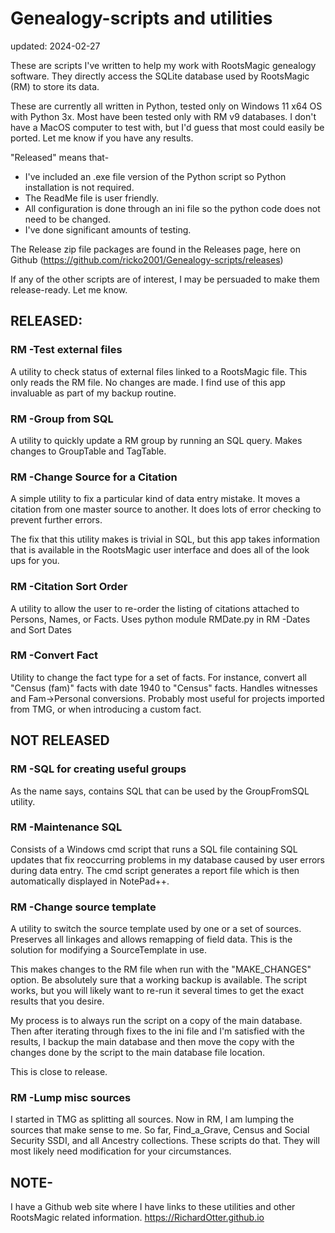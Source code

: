 # Genealogy-scripts and utilities

updated: 2024-02-27

These are scripts I've written to help my work with RootsMagic genealogy software. They directly access the SQLite database used by RootsMagic (RM) to store its data.

These are currently all written in Python, tested only on Windows 11 x64 OS with Python 3x. Most have been tested only with RM v9 databases.
I don't have a MacOS computer to test with, but I'd guess that most could easily be ported. Let me know if you have any results.


"Released" means that-
* I've included an .exe file version of the Python script so Python installation is not required. 
* The ReadMe file is user friendly.
* All configuration is done through an ini file so the python code does not need to be changed.
* I've done significant amounts of testing.

The Release zip file packages are found in the Releases page, here on Github (https://github.com/ricko2001/Genealogy-scripts/releases)


If any of the other scripts are of interest, I may be persuaded to make them release-ready. Let me know.


## RELEASED:

### RM -Test external files
A utility to check status of external files linked to a RootsMagic file.
This only reads the RM file. No changes are made.
I find use of this app invaluable as part of my backup routine.


### RM -Group from SQL
A utility to quickly update a RM group by running an SQL query.
Makes changes to GroupTable and TagTable.


### RM -Change Source for a Citation
A simple utility to fix a particular kind of data entry mistake. It moves a citation from one master source to another. It does lots of error checking to prevent further errors.

The fix that this utility makes is trivial in SQL, but this app takes information that is available in the RootsMagic user interface and does all of the look ups for you. 


### RM -Citation Sort Order
A utility to allow the user to re-order the listing of citations attached to Persons, Names, or Facts. Uses python module RMDate.py in RM -Dates and Sort Dates


### RM -Convert Fact
Utility to change the fact type for a set of facts. For instance, convert all 
"Census (fam)" facts with date 1940 to "Census" facts. Handles witnesses and Fam->Personal conversions.
Probably most useful for projects imported from TMG, or when introducing a custom fact.


## NOT RELEASED

### RM -SQL for creating useful groups
As the name says, contains SQL that can be used by the GroupFromSQL utility.


### RM -Maintenance SQL
Consists of a Windows cmd script that runs a SQL file containing SQL updates 
that fix reoccurring problems in my database caused by user errors during 
data entry. The cmd script generates a report file which is then 
automatically displayed in NotePad++.


### RM -Change source template
A utility to switch the source template used by one or a set of sources.
Preserves all linkages and allows remapping of field data.
This is the solution for modifying a SourceTemplate in use.

This makes changes to the RM file when run with the "MAKE_CHANGES" option. Be absolutely sure that a working backup is available. The script works, but you will likely want to re-run it several times to get the exact results that you desire.

My process is to always run the script on a copy of the main database. Then after iterating through fixes to the ini file and I'm satisfied with the results, I backup the main database and then move the copy with the changes done by the script to the main database file location.

This is close to release.


### RM -Lump misc sources
I started in TMG as splitting all sources. Now in RM, I am lumping the sources that make sense to me. So far, Find_a_Grave, Census and Social Security SSDI, and all Ancestry collections. These scripts do that. They will most likely  need modification for your circumstances.


## NOTE-
I have a Github web site where I have links to these utilities and other RootsMagic related information.
https://RichardOtter.github.io
